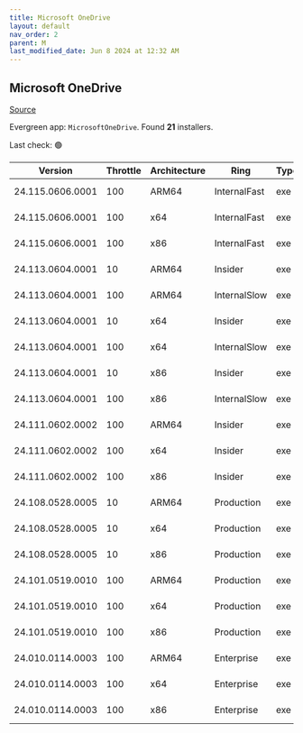 ```yaml
---
title: Microsoft OneDrive
layout: default
nav_order: 2
parent: M
last_modified_date: Jun 8 2024 at 12:32 AM
---
```


## Microsoft OneDrive

[Source](https://onedrive.live.com/)

Evergreen app: `MicrosoftOneDrive`. Found **21** installers.

Last check: 🟢

| Version          | Throttle | Architecture | Ring         | Type | Sha256                                                           | URI                                                                                                                                                                  |
| ---------------- | -------- | ------------ | ------------ | ---- | ---------------------------------------------------------------- | -------------------------------------------------------------------------------------------------------------------------------------------------------------------- |
| 24.115.0606.0001 | 100      | ARM64        | InternalFast | exe  | dbd1358c8800b18949f09976c24f26b0de8b28de6808fa75dac28fdf3f9b9f6f | [https://oneclient.sfx.ms/Win/Installers/24.115.0606.0001/arm64/OneDriveSetup.exe](https://oneclient.sfx.ms/Win/Installers/24.115.0606.0001/arm64/OneDriveSetup.exe) |
| 24.115.0606.0001 | 100      | x64          | InternalFast | exe  | f2f2aafcf87bd4cce055f71ce16827bb687da81d4f0c7ad0e382eee8bdbdf5e3 | [https://oneclient.sfx.ms/Win/Installers/24.115.0606.0001/amd64/OneDriveSetup.exe](https://oneclient.sfx.ms/Win/Installers/24.115.0606.0001/amd64/OneDriveSetup.exe) |
| 24.115.0606.0001 | 100      | x86          | InternalFast | exe  | 07edc9792dd2c23f546c2d093e535317087e292b3db5b2de567d153d7ba45e94 | [https://oneclient.sfx.ms/Win/Installers/24.115.0606.0001/OneDriveSetup.exe](https://oneclient.sfx.ms/Win/Installers/24.115.0606.0001/OneDriveSetup.exe)             |
| 24.113.0604.0001 | 10       | ARM64        | Insider      | exe  | 71516f1d11da087e275b6f080499b0b855b0e3f27d325fa2e7ae70170dc434cb | [https://oneclient.sfx.ms/Win/Installers/24.113.0604.0001/arm64/OneDriveSetup.exe](https://oneclient.sfx.ms/Win/Installers/24.113.0604.0001/arm64/OneDriveSetup.exe) |
| 24.113.0604.0001 | 100      | ARM64        | InternalSlow | exe  | 71516f1d11da087e275b6f080499b0b855b0e3f27d325fa2e7ae70170dc434cb | [https://oneclient.sfx.ms/Win/Installers/24.113.0604.0001/arm64/OneDriveSetup.exe](https://oneclient.sfx.ms/Win/Installers/24.113.0604.0001/arm64/OneDriveSetup.exe) |
| 24.113.0604.0001 | 10       | x64          | Insider      | exe  | 3401f6fbbac28bf8b1827059fabcc2fbe9a5e1d60617de2df7c8f0d53132d863 | [https://oneclient.sfx.ms/Win/Installers/24.113.0604.0001/amd64/OneDriveSetup.exe](https://oneclient.sfx.ms/Win/Installers/24.113.0604.0001/amd64/OneDriveSetup.exe) |
| 24.113.0604.0001 | 100      | x64          | InternalSlow | exe  | 3401f6fbbac28bf8b1827059fabcc2fbe9a5e1d60617de2df7c8f0d53132d863 | [https://oneclient.sfx.ms/Win/Installers/24.113.0604.0001/amd64/OneDriveSetup.exe](https://oneclient.sfx.ms/Win/Installers/24.113.0604.0001/amd64/OneDriveSetup.exe) |
| 24.113.0604.0001 | 10       | x86          | Insider      | exe  | ff1e135a8b4ddf3d5f89efd2916afe51ed8387fc8d7af6111d8a7f6c8d6779f2 | [https://oneclient.sfx.ms/Win/Installers/24.113.0604.0001/OneDriveSetup.exe](https://oneclient.sfx.ms/Win/Installers/24.113.0604.0001/OneDriveSetup.exe)             |
| 24.113.0604.0001 | 100      | x86          | InternalSlow | exe  | ff1e135a8b4ddf3d5f89efd2916afe51ed8387fc8d7af6111d8a7f6c8d6779f2 | [https://oneclient.sfx.ms/Win/Installers/24.113.0604.0001/OneDriveSetup.exe](https://oneclient.sfx.ms/Win/Installers/24.113.0604.0001/OneDriveSetup.exe)             |
| 24.111.0602.0002 | 100      | ARM64        | Insider      | exe  | 2f0efd3c6772971fa4fc0bebc3b6f8125343be97b686f968eb8aecf7b3c69169 | [https://oneclient.sfx.ms/Win/Installers/24.111.0602.0002/arm64/OneDriveSetup.exe](https://oneclient.sfx.ms/Win/Installers/24.111.0602.0002/arm64/OneDriveSetup.exe) |
| 24.111.0602.0002 | 100      | x64          | Insider      | exe  | d9bc62910298b2a35d956d816b6646adaa0200a38620934a6b80e757f85f4248 | [https://oneclient.sfx.ms/Win/Installers/24.111.0602.0002/amd64/OneDriveSetup.exe](https://oneclient.sfx.ms/Win/Installers/24.111.0602.0002/amd64/OneDriveSetup.exe) |
| 24.111.0602.0002 | 100      | x86          | Insider      | exe  | 0b323fbff79e40d330ef699720dd19326c49fb912ba17e61f79d4bbac0cff59f | [https://oneclient.sfx.ms/Win/Installers/24.111.0602.0002/OneDriveSetup.exe](https://oneclient.sfx.ms/Win/Installers/24.111.0602.0002/OneDriveSetup.exe)             |
| 24.108.0528.0005 | 10       | ARM64        | Production   | exe  | 192818421d353995e5c096a285f8d6f3098b3460b37d791e2f43008a4ecf362f | [https://oneclient.sfx.ms/Win/Installers/24.108.0528.0005/arm64/OneDriveSetup.exe](https://oneclient.sfx.ms/Win/Installers/24.108.0528.0005/arm64/OneDriveSetup.exe) |
| 24.108.0528.0005 | 10       | x64          | Production   | exe  | 1cfd0a7833c4e0715ed2e270dc45c0fa0ad77c31f03b219191f4ab12d120b055 | [https://oneclient.sfx.ms/Win/Installers/24.108.0528.0005/amd64/OneDriveSetup.exe](https://oneclient.sfx.ms/Win/Installers/24.108.0528.0005/amd64/OneDriveSetup.exe) |
| 24.108.0528.0005 | 10       | x86          | Production   | exe  | 48d06c4934abb70405e89873a382c89a9c44c46fa3503531fa4236f170680d47 | [https://oneclient.sfx.ms/Win/Installers/24.108.0528.0005/OneDriveSetup.exe](https://oneclient.sfx.ms/Win/Installers/24.108.0528.0005/OneDriveSetup.exe)             |
| 24.101.0519.0010 | 100      | ARM64        | Production   | exe  | f1b6e9934123d942192f9d59ac77067987695b03fd1f19507469f380af0ec031 | [https://oneclient.sfx.ms/Win/Installers/24.101.0519.0010/arm64/OneDriveSetup.exe](https://oneclient.sfx.ms/Win/Installers/24.101.0519.0010/arm64/OneDriveSetup.exe) |
| 24.101.0519.0010 | 100      | x64          | Production   | exe  | 21f0dd3034640a50434bd81ccfae548615171edf2a2d373ea7974bd0340bcdfe | [https://oneclient.sfx.ms/Win/Installers/24.101.0519.0010/amd64/OneDriveSetup.exe](https://oneclient.sfx.ms/Win/Installers/24.101.0519.0010/amd64/OneDriveSetup.exe) |
| 24.101.0519.0010 | 100      | x86          | Production   | exe  | f4e86534f8f1909b95398512a72e96c6e06f5ce78e2797615f51c5e051973373 | [https://oneclient.sfx.ms/Win/Installers/24.101.0519.0010/OneDriveSetup.exe](https://oneclient.sfx.ms/Win/Installers/24.101.0519.0010/OneDriveSetup.exe)             |
| 24.010.0114.0003 | 100      | ARM64        | Enterprise   | exe  | 4959404b563a9813bd2e6ee361aad266135165676003db76dc173671f12cc390 | [https://oneclient.sfx.ms/Win/Installers/24.010.0114.0003/arm64/OneDriveSetup.exe](https://oneclient.sfx.ms/Win/Installers/24.010.0114.0003/arm64/OneDriveSetup.exe) |
| 24.010.0114.0003 | 100      | x64          | Enterprise   | exe  | 6d02a25e10f441976e856d9672c174a5c2e3f9966eca2934f2f701c00d2bfbf6 | [https://oneclient.sfx.ms/Win/Installers/24.010.0114.0003/amd64/OneDriveSetup.exe](https://oneclient.sfx.ms/Win/Installers/24.010.0114.0003/amd64/OneDriveSetup.exe) |
| 24.010.0114.0003 | 100      | x86          | Enterprise   | exe  | 18c63fb18ead14f73d690567c7854375214cf9e34fae721f78fe4fc86f64d4cf | [https://oneclient.sfx.ms/Win/Installers/24.010.0114.0003/OneDriveSetup.exe](https://oneclient.sfx.ms/Win/Installers/24.010.0114.0003/OneDriveSetup.exe)             |
